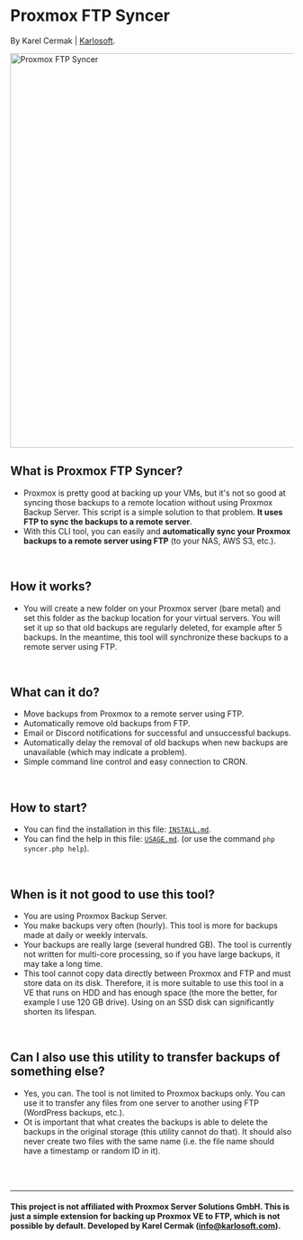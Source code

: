 # Proxmox FTP Syncer

By Karel Cermak | [Karlosoft](https://karlosoft.com).

<img src="https://cdn.karlosoft.com/cdn-data/ks/img/proxsync/github.png" width="700" alt="Proxmox FTP Syncer">

<br>

## What is Proxmox FTP Syncer?
- Proxmox is pretty good at backing up your VMs, but it's not so good at syncing those backups to a remote location without using Proxmox Backup Server. This script is a simple solution to that problem. <b>It uses FTP to sync the backups to a remote server</b>.
- With this CLI tool, you can easily and <b>automatically sync your Proxmox backups to a remote server using FTP</b> (to your NAS, AWS S3, etc.).

<br>

## How it works?
- You will create a new folder on your Proxmox server (bare metal) and set this folder as the backup location for your virtual servers. You will set it up so that old backups are regularly deleted, for example after 5 backups. In the meantime, this tool will synchronize these backups to a remote server using FTP.

<br>

## What can it do?
- Move backups from Proxmox to a remote server using FTP.
- Automatically remove old backups from FTP.
- Email or Discord notifications for successful and unsuccessful backups.
- Automatically delay the removal of old backups when new backups are unavailable (which may indicate a problem).
- Simple command line control and easy connection to CRON.

<br>

## How to start?
- You can find the installation in this file: [`INSTALL.md`](INSTALL.md).
- You can find the help in this file: [`USAGE.md`](USAGE.md). (or use the command `php syncer.php help`).

<br>

## When is it not good to use this tool?
- You are using Proxmox Backup Server.
- You make backups very often (hourly). This tool is more for backups made at daily or weekly intervals.
- Your backups are really large (several hundred GB). The tool is currently not written for multi-core processing, so if you have large backups, it may take a long time.
- This tool cannot copy data directly between Proxmox and FTP and must store data on its disk. Therefore, it is more suitable to use this tool in a VE that runs on HDD and has enough space (the more the better, for example I use 120 GB drive). Using on an SSD disk can significantly shorten its lifespan.

<br>

## Can I also use this utility to transfer backups of something else?
- Yes, you can. The tool is not limited to Proxmox backups only. You can use it to transfer any files from one server to another using FTP (WordPress backups, etc.).
- Ot is important that what creates the backups is able to delete the backups in the original storage (this utility cannot do that). It should also never create two files with the same name (i.e. the file name should have a timestamp or random ID in it).

<br>
<br>

---

#### This project is not affiliated with Proxmox Server Solutions GmbH. This is just a simple extension for backing up Proxmox VE to FTP, which is not possible by default. Developed by Karel Cermak (info@karlosoft.com).